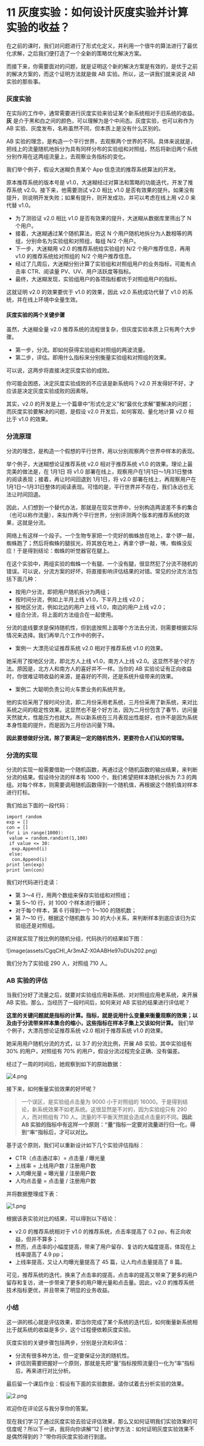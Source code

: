 # 11 灰度实验：如何设计灰度实验并计算实验的收益？

在之前的课时，我们对问题进行了形式化定义，并利用一个很牛的算法进行了最优化求解，之后我们便打造了一个全新的策略优化解决方案。

而接下来，你需要面对的问题，就是证明这个新的解决方案是有效的，是优于之前的解决方案的，而这个证明方法就是做 AB 实验。所以，这一讲我们就来说说 AB 实验的那些事。

### 灰度实验

在实际的工作中，通常需要进行灰度实验来验证某个新系统相对于旧系统的收益。**灰** 是介于黑和白之间的颜色，可以理解为是个中间态。灰度实验，也可以称作为 AB 实验、灰度发布，名称虽然不同，但本质上是没有什么区别的。

AB 实验的理念，是构造一个平行世界，去观察两个世界的不同。具体来说就是，把线上的流量随机地拆分为具有同样分布的实验组和对照组，然后将新旧两个系统分别作用在这两组流量上，去观察业务指标的变化。

我们举个例子，假设大迷糊负责某个 App 信息流的推荐系统算法的开发。

原本推荐系统的版本号是 v1.0，大迷糊经过对算法和策略的功能迭代，开发了推荐系统 v2.0。接下来，他需要测试 v2.0 相比 v1.0 是否有效果的提升。如果没有提升，则说明开发失败；如果有提升，则开发成功，并可以考虑在线上用 v2.0 来代替 v1.0。

- 为了测验证 v2.0 相比 v1.0 是否有效果的提升，大迷糊从数据库里筛出了 N 个用户。
- 接着，大迷糊通过某个随机算法，把这 N 个用户随机地拆分为人数相等的两组，分别命名为实验组和对照组，每组 N/2 个用户。
- 下一步，大迷糊用 v2.0 的推荐系统给实验组的 N/2 个用户推荐信息，再用 v1.0 的推荐系统给对照组的 N/2 个用户推荐信息。
- 经过了几周后，大迷糊分别计算了实验组和对照组用户的业务指标，可能有点击率 CTR、阅读量 PV、UV、用户活跃度等指标。
- 最终，大迷糊发现，实验组用户的各项指标都优于对照组用户的指标。

这就证明 v2.0 的效果要优于 v1.0 的效果，因此 v2.0 系统成功代替了 v1.0 的系统，并在线上环境中全量生效。

#### 灰度实验的两个关键步骤

虽然，大迷糊全量 v2.0 推荐系统的流程很复杂，但灰度实验本质上只有两个大步骤。

- 第一步，分流。即如何获得实验组和对照组的两波流量。
- 第二步，评估。即用什么指标来分别衡量实验组和对照组的效果。

可以说，这两步将直接决定灰度实验的成败。

你可能会困惑，决定灰度实验成败的不应该是新系统吗？v2.0 开发得好不好，才应该是决定灰度实验成败的因素呀。

其实，v2.0 的开发是上一个篇章中“形式化定义”和“最优化求解”要解决的问题；而灰度实验要解决的问题，是假设 v2.0 开发后，如何客观、量化地计算 v2.0 相比于 v1.0 的效果。

### 分流原理

分流的理念，是构造一个假想的平行世界，用以分别观察两个世界中样本的表现。

举个例子，大迷糊想论证推荐系统 v2.0 相对于推荐系统 v1.0 的效果。理论上最完美的做法是，在 1月1日 将 v1.0 部署在线上，观察用户在1月1日～1月31日整体的阅读表现；接着，再让时间回退到 1月1日，将 v2.0 部署在线上，再观察用户在1月1日～1月31日整体的阅读表现。可惜的是，平行世界并不存在，我们永远也无法让时间回退。

因此，人们想到一个替代办法，那就是在现实世界中，分别构造两波差不多的集合（也可以称作流量），来拟作两个平行世界，分别评测两个版本的推荐系统的效果，这就是分流。

网络上有这样一个段子。一个生物专家把一个完好的蜘蛛放在地上，拿个锣一敲，蜘蛛跑了；然后将蜘蛛的腿拔光，将其放在地上，再拿个锣一敲，咦，蜘蛛没反应！于是得到结论：蜘蛛的听觉器官在腿上。

在这个实验中，两组实验的蜘蛛一个有腿、一个没有腿，很显然犯了分流不随机的错误。可以说，分流方案的好坏，将直接影响评估结果的对错。常见的分流方法包括下面几种：

- 按用户分流，即把用户随机拆分为两组；
- 按时间分流，例如上半月上线 v1.0，下半月上线 v2.0；
- 按地区分流，例如北边的用户上线 v1.0，南边的用户上线 v2.0；
- 组合分流，将上面的方法组合在一起使用。

分流的底线要求是保持随机性，但到底按照上面哪个方法去分流，则需要根据实际情况来选择。我们再举几个工作中的例子。

- 案例一 大漂亮论证推荐系统 v2.0 相对于推荐系统 v1.0 的效果。

她采用了按地区分流，即北方人上线 v1.0，南方人上线 v2.0。这显然不是个好方法。原因是，北方人和南方人的喜好并不一样。当你的 AB 实验论证有正向收益时，你很难证明收益的来源，是喜好的不同，还是系统升级带来的效果。

- 案例二 大聪明负责公司火车票业务的系统开发。

他的实验采用了按时间分流，即二月份采用老系统，三月份采用了新系统，来对比系统之间的稳定性效果。这显然也不是个好方法，因为二月份包含了春节，访问量天然就大，性能压力也就大。所以新系统在三月表现出性能好，也许不是因为系统本身性能的提升，而是因为三月份访问量下降。

**因此要想做好分流，除了要满足一定的随机性外，更要符合人们认知的常理。**

### 分流的实现

分流的实现一般需要借助一个随机函数，再通过这个随机函数的输出结果，来判断分流的结果。假设待分流的样本有 1000 个，我们希望把样本随机分拆为 7:3 的两组。对每个样本，则需要调用随机函数得到一个随机值，再根据这个随机值对样本进行打标。

我们给出下面的一段代码：

```plaintext
import random
exp = []
con = []
for i in range(1000):
 value = random.randint(1,100)
 if value <= 30:
  exp.Append(i)
 else:
  con.Append(i)
print len(exp)
print len(con)
```

我们对代码进行走读：

- 第 3～4 行，用两个数组来保存实验组和对照组；
- 第 5～10 行，对 1000 个样本进行循环；
- 对于每个样本，第 6 行得到一个 1～100 的随机数；
- 第 7～10 行，根据这个随机数与 30 的大小关系，来判断样本到底应该归为实验组还是对照组。

这样就实现了按比例的随机分组，代码执行的结果如下图：

!\[image(assets/CgqCHl_Ar3mAZ-X0AABHe97oDUs202.png)

我们分为了实验组 290 人，对照组 710 人。

### AB 实验的评估

当我们分好了流量之后，就要对实验组应用新系统、对对照组应用老系统，来开展 AB 实验。那么，当经历了一段时间后，如何来对 AB 实验的结果进行评估呢？

**这里的关键问题就是指标的计算。指标，就是说用什么变量来衡量观察的效果；以及由于分流带来样本集合的缩小，这些指标在样本子集上又该如何计算。** 我们举个例子，大漂亮想论证推荐系统 v2.0 相对于推荐系统 v1.0 的效果。

她采用用户随机分流的方式，以 3:7 的分流比例，开展 AB 实验，其中实验组有 30% 的用户，对照组有 70% 的用户，假设分流过程完全正确、没有偏差。

经过了一周的时间后，她观察到如下的原始数据：

![4.png](assets/Ciqc1F_AvSuAXRbnAAEYyM-ekmQ623.png)

接下来，如何衡量实验效果的好坏呢？

> 一个误区，是实验组点击量为 9000 小于对照组的 16000。于是得到结论，新系统效果不如老系统。这很显然是不对的，因为实验组只有 290 人，而对照组有 710 人。流量的不平衡天然就会造成点击量的不同。**因此 AB 实验的指标中有这样一个原则：“量”指标一定要对流量进行归一化，得到“率”指标后，才可以对比。**

基于这个原则，我们可以重新设计如下几个实验评估指标：

- CTR（点击通过率）= 点击量 / 曝光量
- 上线率 = 上线用户数 / 注册用户数
- 人均曝光量 = 曝光量 / 注册用户数
- 人均点击量 = 点击量 / 注册用户数

并将数据整理成下表：

![1.png](assets/Ciqc1F_AvPKAVErnAAMfqhlP4FA154.png)

根据该表实验对比的结果，可以得到以下结论：

- v2.0 的推荐系统相对于 v1.0 的推荐系统，点击率提高了 0.2 pp，有正向收益，但并不算多；
- 然而，点击率的小幅度提高，带来了用户留存、复访的大幅度提高，体现在上线率提高了 4.9 pp；
- 上线率提高，又让人均曝光量提高了 45 篇，让人均点击量提高了 8 篇。

可见，推荐系统的迭代，换来了点击率的提高，点击率的提高又带来了更多的用户留存和复访，进一步带来了更多的用户曝光量和点击量。因此，v2.0 的推荐系统技术指标更优，并且带来了明显的业务收益。

### 小结

这一讲的核心就是评估效果，即当你完成了某个系统的迭代后，如何衡量新系统相比于就系统的收益是多少，这个过程便依赖灰度实验。

灰度实验的关键步骤包括两步，分别是分流和评估：

- 分流有很多种方法，但一定要保证分流的随机性。
- 评估则需要把握好一个原则，那就是先把“量”指标按照流量归一化为“率”指标后，再来进行对比分析。

最后留一个课后作业：假设有下面的实验数据，请你试着去分析实验的效果。

![2.png](assets/Ciqc1F_AvRSAP8QXAAC2sSEV_Ps109.png)

欢迎你在评论区与我分享你的答案。

现在我们学习了通过灰度实验去验证评估效果，那么又如何证明我们实验效果的可信度呢？所以下一讲，我将向你讲解“12 | 统计学方法：如何证明灰度实验效果不是偶然得到的？”带你将灰度实验进行到底。
